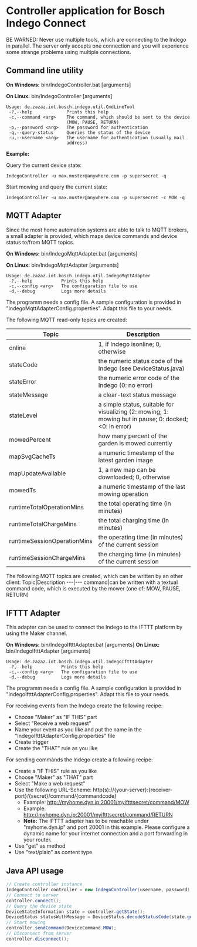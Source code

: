 # Controller application for Bosch Indego Connect


BE WARNED: Never use multiple tools, which are connecting to the Indego
in parallel. The server only accepts one connection and you will experience
some strange problems using multiple connections.


## Command line utility

__On Windows:__ bin/IndegoController.bat [arguments]

__On Linux:__ bin/IndegoController [arguments]

```
Usage: de.zazaz.iot.bosch.indego.util.CmdLineTool
 -?,--help             Prints this help
 -c,--command <arg>    The command, which should be sent to the device
                       (MOW, PAUSE, RETURN)
 -p,--password <arg>   The password for authentication
 -q,--query-status     Queries the status of the device
 -u,--username <arg>   The username for authentication (usually mail
                       address)
```

**Example:**

Query the current device state:
```
IndegoController -u max.muster@anywhere.com -p supersecret -q
```
Start mowing and query the current state:
```
IndegoController -u max.muster@anywhere.com -p supersecret -c MOW -q
```

## MQTT Adapter

Since the most home automation systems are able to talk to MQTT brokers, 
a small adapter is provided, which maps device commands and device status
to/from MQTT topics.

__On Windows:__ bin/IndegoMqttAdapter.bat [arguments]

__On Linux:__ bin/IndegoMqttAdapter [arguments]

```
Usage: de.zazaz.iot.bosch.indego.util.IndegoMqttAdapter
 -?,--help           Prints this help
 -c,--config <arg>   The configuration file to use
 -d,--debug          Logs more details
```

The programm needs a config file. A sample configuration is provided
in "IndegoMqttAdapterConfig.properties". Adapt this file to your needs.

The following MQTT read-only topics are created:

Topic|Description
---|---
online|1, if Indego isonline; 0, otherwise
stateCode|the numeric status code of the Indego (see DeviceStatus.java)
stateError|the numeric error code of the Indego (0: no error)
stateMessage|a clear-text status message
stateLevel|a simple status, suitable for visualizing (2: mowing; 1: mowing but in pause; 0: docked; <0: in error)
mowedPercent|how many percent of the garden is mowed currently
mapSvgCacheTs|a numeric timestamp of the latest garden image
mapUpdateAvailable|1, a new map can be downloaded; 0, otherwise
mowedTs|a numeric timestamp of the last mowing operation
runtimeTotalOperationMins|the total operating time (in minutes)
runtimeTotalChargeMins|the total charging time (in minutes)
runtimeSessionOperationMins|the operating time (in minutes) of the current session
runtimeSessionChargeMins|the charging time (in minutes) of the current session

The following MQTT topics are created, which can be written by an other client:
Topic|Description
---|---
command|can be written with a textual command code, which is executed by the mower (one of: MOW, PAUSE, RETURN)
	
	
## IFTTT Adapter

This adapter can be used to connect the Indego to the IFTTT platform by
using the Maker channel.

__On Windows:__ bin/IndegoIftttAdapter.bat [arguments]
__On Linux:__ bin/IndegoIftttAdapter [arguments]

```
Usage: de.zazaz.iot.bosch.indego.util.IndegoIftttAdapter
 -?,--help           Prints this help
 -c,--config <arg>   The configuration file to use
 -d,--debug          Logs more details
```
The programm needs a config file. A sample configuration is provided
in "IndegoIftttAdapterConfig.properties". Adapt this file to your needs.

For receiving events from the Indego create the following recipe:
- Choose "Maker" as "IF THIS" part
- Select "Receive a web request"
- Name your event as you like and put the name in the "IndegoIftttAdapterConfig.properties" file
- Create trigger
- Create the "THAT" rule as you like

For sending commands the Indego create a following recipe:
- Create a "IF THIS" rule as you like
- Choose "Maker" as "THAT" part
- Select "Make a web request"
- Use the following URL-Scheme: http(s)://{your-server}:{receiver-port}/{secret}/command/{commandcode}
  * Example: http://myhome.dyn.ip:20001/myiftttsecret/command/MOW
  * Example: http://myhome.dyn.ip:20001/myiftttsecret/command/RETURN
  * __Note:__ The IFTTT adapter has to be reachable under "myhome.dyn.ip" and port 20001 in this example.
  Please configure a dynamic name for your internet connection and a port forwarding in your router.  
- Use "get" as method
- Use "text/plain" as content type


## Java API usage 

```java
// Create controller instance
IndegoController controller = new IndegoController(username, password);
// Connect to server
controller.connect();
// Query the device state
DeviceStateInformation state = controller.getState();
DeviceStatus statusWithMessage = DeviceStatus.decodeStatusCode(state.getCode()); 
// Start mowing
controller.sendCommand(DeviceCommand.MOW);
// Disconnect from server
controller.disconnect();
```